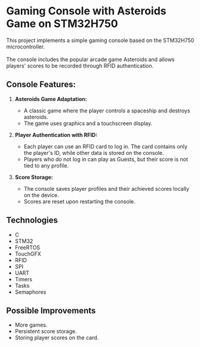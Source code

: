# Gaming Console with Asteroids Game on STM32H750  
This project implements a simple gaming console based on the STM32H750 microcontroller. <br>  
The console includes the popular arcade game Asteroids and allows players' scores to be recorded through RFID authentication.

## Console Features:  
1. **Asteroids Game Adaptation:**  
   - A classic game where the player controls a spaceship and destroys asteroids.  
   - The game uses graphics and a touchscreen display.  

2. **Player Authentication with RFID:**  
   - Each player can use an RFID card to log in. The card contains only the player's ID, while other data is stored on the console.  
   - Players who do not log in can play as Guests, but their score is not tied to any profile.

3. **Score Storage:**  
   - The console saves player profiles and their achieved scores locally on the device.  
   - Scores are reset upon restarting the console.

## Technologies  
- C  
- STM32  
- FreeRTOS  
- TouchGFX  
- RFID  
- SPI  
- UART  
- Timers  
- Tasks  
- Semaphores

## Possible Improvements  
- More games.  
- Persistent score storage.  
- Storing player scores on the card.
